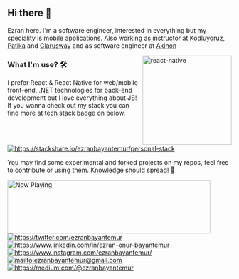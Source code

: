 ## Hi there 👋
Ezran here. I'm a software engineer, interested in everything but my speciality is mobile applications. Also working as instructor at [Kodluyoruz](https://www.kodluyoruz.org/), [Patika](https://app.patika.dev/moduller/react-native) and [Clarusway](https://clarusway.com/) and as software engineer at [Akinon](https://www.akinon.com) 

<img src="https://github.com/ezranbayantemur/ezranbayantemur/blob/master/animation_500_kd7ngokt.gif" alt="react-native" width=200 height=200 align="right">

### What I'm use? 🛠  
I prefer React & React Native for web/mobile front-end, .NET technologies for back-end development but I love everything about JS!
<br/> If you wanna check out my stack you can find more at tech stack badge on below.

<a href="https://stackshare.io/ezranbayantemur/personal-stack">
    <img src="http://img.shields.io/badge/tech-stack-0690fa.svg?style=flat" alt="https://stackshare.io/ezranbayantemur/personal-stack">
</a>

You may find some experimental and forked projects on my repos, feel free to contribute or using them.
Knowledge should spread! 💪

<a href="https://spotify-snippet.vercel.app/whatiamlistening?open">
    <img src="https://spotify-snippet.vercel.app/whatiamlistening" width="456" height="120" alt="Now Playing">
</a>

<a href="https://twitter.com/ezranbayantemur" target="_blank">
    <img src="https://img.shields.io/badge/%20-twitter-%231DA1F2" alt="https://twitter.com/ezranbayantemur">
</a>
<a href="https://www.linkedin.com/in/ezran-onur-bayantemur" target="_blank">
    <img src="https://img.shields.io/badge/%20-linkedin-0072b1" alt="https://www.linkedin.com/in/ezran-onur-bayantemur">
</a>
<a href="https://www.instagram.com/ezranbayantemur/" target="_blank">
    <img src="https://img.shields.io/badge/%20-instagram-fbad50" alt="https://www.instagram.com/ezranbayantemur/">
</a>
<a href="mailto:ezranbayantemur@gmail.com" target="_blank">
    <img src="https://img.shields.io/badge/%20-gmail-B23121" alt="mailto:ezranbayantemur@gmail.com">
</a>
<a href="https://medium.com/@ezranbayantemur" target="_blank">
    <img src="https://img.shields.io/badge/%20-medium-black" alt="https://medium.com/@ezranbayantemur">
</a>
